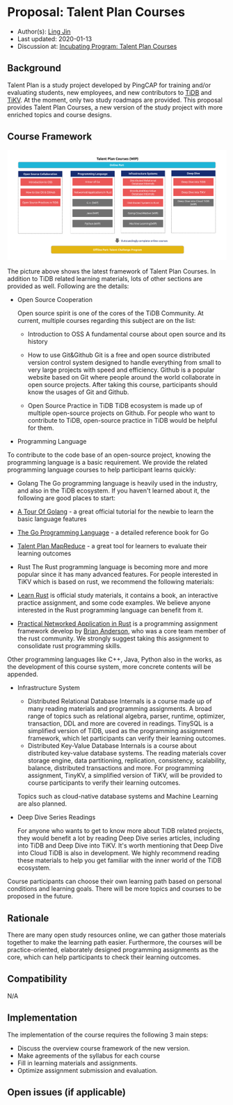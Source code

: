 # Proposal: Talent Plan Courses

- Author(s): [Ling Jin](https://github.com/JinLingChristoher)
- Last updated: 2020-01-13
- Discussion at: [Incubating Program: Talent Plan Courses](https://github.com/pingcap/community/issues/130)

## Background

Talent Plan is a study project developed by PingCAP for training and/or evaluating students, new employees, and new contributors to [TiDB] and [TiKV]. At the moment, only two study roadmaps are provided. This proposal provides Talent Plan Courses, a new version of the study project with more enriched topics and course designs.

[TiDB]: https://github.com/pingcap/tidb
[TiKV]: https://github.com/tikv/tikv

## Course Framework

![course map](../media/rfc-talent-plan-courses.png)

The picture above shows the latest framework of Talent Plan Courses. In addition to TiDB related learning materials, lots of other sections are provided as well. Following are the details:

- Open Source Cooperation

  Open source spirit is one of the cores of the TiDB Community.  At current, multiple courses regarding this subject are on the list:

  - Introduction to OSS
    A fundamental course about open source and its history

  - How to use Git&Github
    Git is a free and open source distributed version control system designed to handle everything from small to very large projects with speed and efficiency. Github is a popular website based on Git where people around the world collaborate in open source projects. After taking this course, participants should know the usages of Git and Github.

  - Open Source Practice in TiDB
    TiDB ecosystem is made up of multiple open-source projects on Github. For people who want to contribute to TiDB, open-source practice in TiDB would be helpful for them.

- Programming Language

 To contribute to the code base of an open-source project,  knowing the programming language is a basic requirement. We provide the related programming language courses to help participant learns quickly:

  - Golang
    The Go programming language is heavily used in the industry, and also in the TiDB ecosystem. If you haven't learned about it, the following are good places to start:

  - [A Tour Of Golang](https://tour.golang.org/)  - a great official tutorial for the newbie to learn the basic language features
  - [The Go Programming Language](http://www.gopl.io/)  - a detailed reference book for Go
  - [Talent Plan MapReduce](https://github.com/pingcap/talent-plan/tree/master/tidb/mapreduce)  - a great tool for learners to evaluate their learning outcomes

  - Rust
    The Rust programming language is becoming more and more popular since it has many advanced features. For people interested in TiKV which is based on rust, we recommend the following materials:

  - [Learn Rust](https://www.rust-lang.org/learn) is official study materials, it contains a book, an interactive practice assignment, and some code examples. We believe anyone interested in the Rust programming language can benefit from it.
  - [Practical Networked Application in Rust](https://github.com/pingcap/talent-plan/tree/master/rust) is a programming assignment framework develop by [Brian Anderson](https://github.com/brson), who was a core team member of the rust community. We strongly suggest taking this assignment to consolidate rust programming skills.

  Other programming languages like C++, Java, Python also in the works, as the development of this course system, more concrete contents will be appended.

- Infrastructure System

  - Distributed Relational Database Internals is a course made up of many reading materials and programming assignments. A broad range of topics such as relational algebra, parser, runtime, optimizer, transaction, DDL and more are covered in readings. TinySQL is a simplified version of TiDB, used as the programming assignment framework, which let participants can verify their learning outcomes.
  - Distributed Key-Value Database Internals is a course about distributed key-value database systems. The reading materials cover storage engine, data partitioning, replication, consistency, scalability, balance, distributed transactions and more. For programming assignment, TinyKV, a simplified version of TiKV, will be provided to course participants to verify their learning outcomes.

   Topics such as cloud-native database systems and Machine Learning are also planned.

- Deep Dive Series Readings

  For anyone who wants to get to know more about TiDB related projects, they would benefit a lot by reading Deep Dive series articles, including into TiDB and Deep Dive into TiKV. It's worth mentioning that Deep Dive into Cloud TiDB is also in development. We highly recommend reading these materials to help you get familiar with the inner world of the TiDB ecosystem.

Course participants can choose their own learning path based on personal conditions and learning goals. There will be more topics and courses to be proposed in the future.

## Rationale

There are many open study resources online, we can gather those materials together to make the learning path easier. Furthermore, the courses will be practice-oriented, elaborately designed programming assignments as the core, which can help participants to check their learning outcomes.

## Compatibility

N/A

## Implementation

The implementation of the course requires the following 3 main steps:

- Discuss the overview course framework of the new version.
- Make agreements of the syllabus for each course
- Fill in learning materials and assignments.
- Optimize assignment submission and evaluation.

## Open issues (if applicable)
